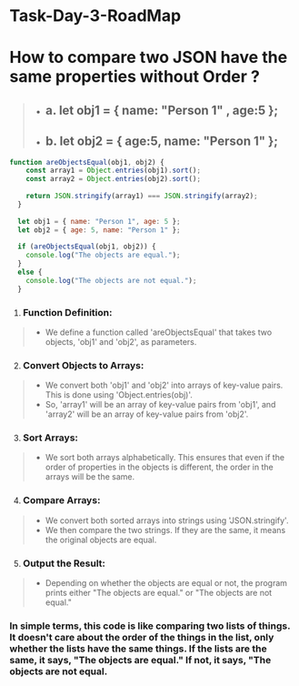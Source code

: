 # Task-Day-3-RoadMap
# How to compare two JSON have the same properties without Order ?
>- ## a. let obj1 = { name: "Person 1" , age:5 };
>- ## b. let obj2 = { age:5, name: "Person 1" };

```javascript
function areObjectsEqual(obj1, obj2) {
    const array1 = Object.entries(obj1).sort();
    const array2 = Object.entries(obj2).sort();
  
    return JSON.stringify(array1) === JSON.stringify(array2);
  }
  
  let obj1 = { name: "Person 1", age: 5 };
  let obj2 = { age: 5, name: "Person 1" };
  
  if (areObjectsEqual(obj1, obj2)) {
    console.log("The objects are equal.");
  } 
  else {
    console.log("The objects are not equal.");
  }
  ```

1. ### Function Definition:
>- We define a function called 'areObjectsEqual' that takes two objects, 'obj1' and 'obj2', as parameters.

2. ### Convert Objects to Arrays:
>- We convert both 'obj1' and 'obj2' into arrays of key-value pairs. This is done using 'Object.entries(obj)'.
>- So, 'array1' will be an array of key-value pairs from 'obj1', and 'array2' will be an array of key-value pairs from 'obj2'.

3. ### Sort Arrays:
>- We sort both arrays alphabetically. This ensures that even if the order of properties in the objects is different, the order in the arrays will be the same.

4. ### Compare Arrays:
>- We convert both sorted arrays into strings using 'JSON.stringify'.
>- We then compare the two strings. If they are the same, it means the original objects are equal.

5. ### Output the Result:
>- Depending on whether the objects are equal or not, the program prints either "The objects are equal." or "The objects are not equal."

### In simple terms, this code is like comparing two lists of things. It doesn't care about the order of the things in the list, only whether the lists have the same things. If the lists are the same, it says, "The objects are equal." If not, it says, "The objects are not equal.